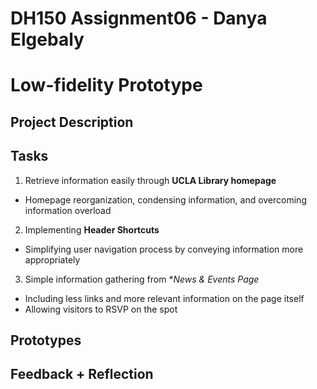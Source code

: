 # DH150 Assignment06 - Danya Elgebaly
# Low-fidelity Prototype

## Project Description

## Tasks

1) Retrieve information easily through **UCLA Library homepage**
- Homepage reorganization, condensing information, and overcoming information overload
2) Implementing **Header Shortcuts**
- Simplifying user navigation process by conveying information more appropriately
3) Simple information gathering from **News & Events Page*
- Including less links and more relevant information on the page itself
- Allowing visitors to RSVP on the spot

## Prototypes

## Feedback + Reflection
